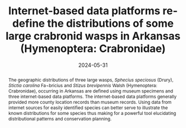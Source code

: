 ---
title: 'Internet-based data platforms re-define the distributions of some large crabronid wasps in Arkansas (Hymenoptera: Crabronidae)'
date: '2024-05-31'
doi: ''
journal: Insecta Mundi
issue: '1053'
pagination: '1-6'
zoobank: 'urn:lsid:zoobank.org:pub:DCAE9192-1765-40CD-952B-0A094F413991'

authors:
  - first_name: 'David E.' 
    last_name: 'Bowles'
    affiliation: 'Ozarks Biological™, 1801 N. Glenbrook Pl., Fayetteville, AR 72701, USA'
    email: 'ozarksbiological@gmail.com'
    orcid: ''

download: 'https://drive.google.com/file/d/1TgthT-Xu1xOtDZxK-zE3tnNMTlvXQIIV'

supplementary: ''

keywords:
  - Cicada killer
  - horse guard wasp
  - eastern Stizus
  - conservation planning

categories:
  - Hymenoptera
  - Crabronidae
  
references:
  - authors: Abbate A, Campbell J, Bremer J, Kern WH Jr.
    year: 2018
    title: 'The introduction and establishment of <i>Campsomeris dorsata </i>(Hymenoptera: Scoliidae) in Florida. Florida Entomologist 101'
    pages: 543–545
    doi: 
    url: 
    access: 

  - authors: Bowles, DE, Contreras-Ramos A, Sarmiento-Cordero MA, Ferro ML.
    year: 2015
    title: 'New distributional records for pleasing lacewings (Neuroptera: Dilaridae, <i>Nallachius </i>spp.) in the Americas. Insecta Mundi 0406'
    pages: 1–10
    doi: 
    url: 
    access: 

  - authors: Bowles DE.
    year: 2018
    title: 'Introduced Japanese burrowing cricket (Orthoptera: Gryllidae: <i>Velarifictorus </i>(<i>Velarifictorus</i>) <i>micado</i>) range continues to expand in the North America. Journal of Orthoptera Research 20'
    pages: 177–181
    doi: 
    url: 
    access: 

  - authors: Evans HE, O’Neill KM.
    year: 2007
    title: 'The sand wasps: Natural history and behavior. Harvard University Press; Boston, MA'
    pages: 360 p
    doi: 
    url: 
    access: 

  - authors: Skvarla MJ, Bertone MA, Leisch PJ.
    year: 2022
    title: 'Murder hornet mayhem. American Entomologist 68'
    pages: 38–43
    doi: 
    url: 
    access: 

  - authors: Sumner S, Bevan P, Hart AG, Isaac NJB.
    year: 2019
    title: 'Mapping species distributions in two weeks using citizen science. Insect Conservation and Diversity 12'
    pages: 382–388
    doi: 
    url: 
    access: 

abstract: 'The geographic distributions of three large wasps, <i>Sphecius speciosus </i>(Drury), <i>Stictia carolina </i>Fa¬bricius and <i>Stizus brevipennis </i>Walsh (Hymenoptera: Crabronidae), occurring in Arkansas are defined using museum specimens and three internet-based data platforms. The internet-based data platforms generally provided more county location records than museum records. Using data from internet sources for easily identified species can better serve to illustrate the known distributions for some species thus making for a powerful tool elucidating distributional patterns and conservation planning.'

---
